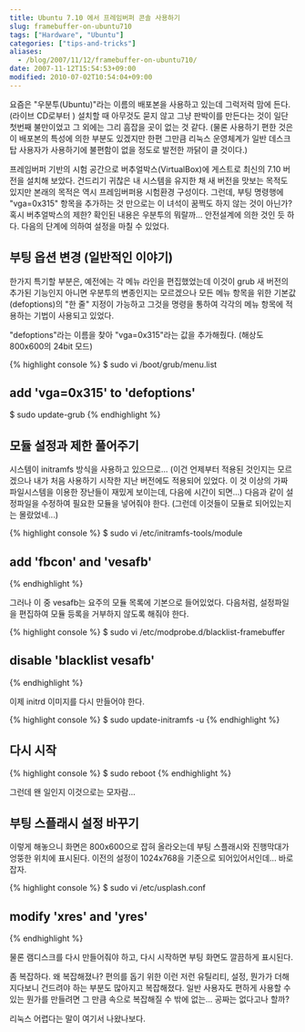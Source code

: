 ```yaml
---
title: Ubuntu 7.10 에서 프레임버퍼 콘솔 사용하기
slug: framebuffer-on-ubuntu710
tags: ["Hardware", "Ubuntu"]
categories: ["tips-and-tricks"]
aliases:
  - /blog/2007/11/12/framebuffer-on-ubuntu710/
date: 2007-11-12T15:54:53+09:00
modified: 2010-07-02T10:54:04+09:00
---
```

요즘은 "우분투(Ubuntu)"라는 이름의 배포본을 사용하고 있는데 그럭저럭
맘에 든다. (라이브 CD로부터 ) 설치할 때 아무것도 묻지 않고 그냥 판박이를
만든다는 것이 일단 첫번째 불만이었고 그 외에는 그리 흠잡을 곳이 없는 것
같다. (물론 사용하기 편한 것은 이 배포본의 특성에 의한 부분도 있겠지만
한편 그만큼 리눅스 운영체계가 일반 데스크탑 사용자가 사용하기에 불편함이
없을 정도로 발전한 까닭이 클 것이다.)

프레임버퍼 기반의 시험 공간으로 버추얼박스(VirtualBox)에 게스트로 최신의
7.10 버전을 설치해 보았다. 건드리기 귀찮은 내 시스템을 유지한 채 새 버전을
맛보는 목적도 있지만 본래의 목적은 역시 프레임버퍼용 시험환경 구성이다.
그런데, 부팅 명령행에 "vga=0x315" 항목을 추가하는 것 만으로는 이 녀석이
꿈쩍도 하지 않는 것이 아닌가? 혹시 버추얼박스의 제한? 확인된 내용은
우분투의 뭐랄까... 안전설계에 의한 것인 듯 하다. 다음의 단계에 의하여
설정을 마칠 수 있었다.

## 부팅 옵션 변경 (일반적인 이야기)

한가지 특기할 부분은, 예전에는 각 메뉴 라인을 편집했었는데 이것이 grub
새 버전의 추가된 기능인지 아니면 우분투의 변종인지는 모르겠으나 모든 메뉴
항목을 위한 기본값(defoptions)의 "한 줄" 지정이 가능하고 그것을 명령을
통하여 각각의 메뉴 항목에 적용하는 기법이 사용되고 있었다.

"defoptions"라는 이름을 찾아 "vga=0x315"라는 값을 추가해줬다. (해상도
800x600의 24bit 모드)

{% highlight console %}
$ sudo vi /boot/grub/menu.list
## add 'vga=0x315' to 'defoptions'
$ sudo update-grub
{% endhighlight %}

## 모듈 설정과 제한 풀어주기

시스템이 initramfs 방식을 사용하고 있으므로... (이건 언제부터 적용된
것인지는 모르겠으나 내가 처음 사용하기 시작한 지난 버전에도 적용되어
있었다. 이 것 이상의 가짜 파일시스템을 이용한 장난들이 재밌게 보이는데,
다음에 시간이 되면...) 다음과 같이 설정파일을 수정하여 필요한 모듈을
넣어줘야 한다. (그런데 이것들이 모듈로 되어있는지는 몰랐었네...)

{% highlight console %}
$ sudo vi /etc/initramfs-tools/module
## add 'fbcon' and 'vesafb'
{% endhighlight %}

그러나 이 중 vesafb는 요주의 모듈 목록에 기본으로 들어있었다. 다음처럼,
설정파일을 편집하여 모듈 등록을 거부하지 않도록 해줘야 한다.

{% highlight console %}
$ sudo vi /etc/modprobe.d/blacklist-framebuffer
## disable 'blacklist vesafb'
{% endhighlight %}

이제 initrd 이미지를 다시 만들어야 한다.

{% highlight console %}
$ sudo update-initramfs -u
{% endhighlight %}

## 다시 시작

{% highlight console %}
$ sudo reboot
{% endhighlight %}

그런데 왠 일인지 이것으로는 모자람...

## 부팅 스플래시 설정 바꾸기

이렇게 해놓으니 화면은 800x600으로 잡혀 올라오는데 부팅 스플래시와
진행막대가 엉뚱한 위치에 표시된다. 이전의 설정이 1024x768을 기준으로
되어있어서인데... 바로잡자.

{% highlight console %}
$ sudo vi /etc/usplash.conf
## modify 'xres' and 'yres'
{% endhighlight %}

물론 램디스크를 다시 만들어줘야 하고, 다시 시작하면 부팅 화면도 깔끔하게
표시된다.

좀 복잡하다. 왜 복잡해졌나? 편의를 돕기 위한 이런 저런 유틸리티, 설정,
뭔가가 더해지다보니 건드려야 하는 부분도 많아지고 복잡해졌다. 일반
사용자도 편하게 사용할 수 있는 뭔가를 만들려면 그 만큼 속으로 복잡해질
수 밖에 없는... 공짜는 없다고나 할까?

리눅스 어렵다는 말이 여기서 나왔나보다.

